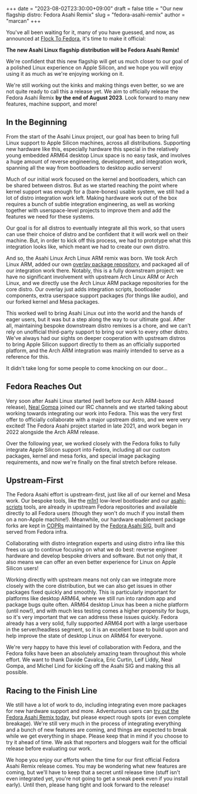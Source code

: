 +++
date = "2023-08-02T23:30:00+09:00"
draft = false
title = "Our new flagship distro: Fedora Asahi Remix"
slug = "fedora-asahi-remix"
author = "marcan"
+++

You've all been waiting for it, many of you have guessed, and now, as announced at [Flock To Fedora](https://flocktofedora.org/), it's time to make it official:

**The new Asahi Linux flagship distribution will be Fedora Asahi Remix!**

We're confident that this new flagship will get us much closer to our goal of a polished Linux experience on Apple Silicon, and we hope you will enjoy using it as much as we're enjoying working on it.

We're still working out the kinks and making things even better, so we are not quite ready to call this a release yet. We aim to officially release the Fedora Asahi Remix **by the end of August 2023**. Look forward to many new features, machine support, and more!

## In the Beginning

From the start of the Asahi Linux project, our goal has been to bring full Linux support to Apple Silicon machines, across all distributions. Supporting new hardware like this, especially hardware this special in the relatively young embedded ARM64 desktop Linux space is no easy task, and involves a huge amount of reverse engineering, development, and integration work, spanning all the way from bootloaders to desktop audio servers!

Much of our initial work focused on the kernel and bootloaders, which can be shared between distros. But as we started reaching the point where kernel support was enough for a (bare-bones) usable system, we still had a lot of distro integration work left. Making hardware work out of the box requires a bunch of subtle integration engineering, as well as working together with userspace-level projects to improve them and add the features we need for these systems.

Our goal is for all distros to eventually integrate all this work, so that users can use their choice of distro and be confident that it will work well on their machine. But, in order to kick off this process, we had to prototype what this integration looks like, which meant we had to create our own distro.

And so, the Asahi Linux Arch Linux ARM remix was born. We took Arch Linux ARM, added our own [overlay package repository](https://github.com/AsahiLinux/PKGBUILDs), and packaged all of our integration work there. Notably, this is a fully downstream project: we have no significant involvement with upstream Arch Linux ARM or Arch Linux, and we directly use the Arch Linux ARM package repositories for the core distro. Our overlay just adds integration scripts, bootloader components, extra userspace support packages (for things like audio), and our forked kernel and Mesa packages.

This worked well to bring Asahi Linux out into the world and the hands of eager users, but it was but a step along the way to our ultimate goal. After all, maintaining bespoke downstream distro remixes is a chore, and we can't rely on unofficial third-party support to bring our work to every other distro. We've always had our sights on deeper cooperation with upstream distros to bring Apple Silicon support directly to them as an officially supported platform, and the Arch ARM integration was mainly intended to serve as a reference for this.

It didn't take long for some people to come knocking on our door...

## Fedora Reaches Out

Very soon after Asahi Linux started (well before our Arch ARM-based release), [Neal Gompa](https://fedoraproject.org/wiki/User:Ngompa) joined our IRC channels and we started talking about working towards integrating our work into Fedora. This was the very first offer to officially collaborate with a major upstream distro, and we were very excited! The Fedora Asahi project started in late 2021, and work began in 2022 alongside the Arch ARM release.

Over the following year, we worked closely with the Fedora folks to fully integrate Apple Silicon support into Fedora, including all our custom packages, kernel and mesa forks, and special image packaging requirements, and now we're finally on the final stretch before release.

## Upstream-First

The Fedora Asahi effort is upstream-first, just like all of our kernel and Mesa work. Our bespoke tools, like the [m1n1](https://packages.fedoraproject.org/pkgs/m1n1/m1n1/) low-level bootloader and our [asahi-scripts](https://packages.fedoraproject.org/pkgs/asahi-scripts/asahi-scripts/) tools, are already in upstream Fedora repositories and available directly to all Fedora users (though they won't do much if you install them on a non-Apple machine!). Meanwhile, our hardware enablement package forks are kept in [COPRs](https://copr.fedorainfracloud.org/groups/g/asahi/coprs/) maintained by the [Fedora Asahi SIG](https://fedoraproject.org/wiki/SIGs/Asahi), built and served from Fedora infra.

Collaborating with distro integration experts and using distro infra like this frees us up to continue focusing on what we do best: reverse engineer hardware and develop bespoke drivers and software. But not only that, it also means we can offer an even better experience for Linux on Apple Silicon users! 

Working directly with upstream means not only can we integrate more closely with the core distribution, but we can also get issues in other packages fixed quickly and smoothly. This is particularly important for platforms like desktop ARM64, where we still run into random app and package bugs quite often. ARM64 desktop Linux has been a niche platform (until now!), and with much less testing comes a higher propensity for bugs, so it's very important that we can address these issues quickly. Fedora already has a very solid, fully supported ARM64 port with a large userbase in the server/headless segment, so it is an excellent base to build upon and help improve the state of desktop Linux on ARM64 for everyone.

We're very happy to have this level of collaboration with Fedora, and the Fedora folks have been an absolutely amazing team throughout this whole effort. We want to thank Davide Cavalca, Eric Curtin, Leif Liddy, Neal Gompa, and Michel Lind for kicking off the Asahi SIG and making this all possible.

## Racing to the Finish Line

We still have a lot of work to do, including integrating even more packages for new hardware support and more. Adventurous users can [try out the Fedora Asahi Remix today](https://fedora-asahi-remix.org/), but please expect rough spots (or even complete breakage). We're still very much in the process of integrating everything and a bunch of new features are coming, and things are expected to break while we get everything in shape. Please keep that in mind if you choose to try it ahead of time. We ask that reporters and bloggers wait for the official release before evaluating our work.

We hope you enjoy our efforts when the time for our first official Fedora Asahi Remix release comes. You may be wondering what new features are coming, but we'll have to keep that a secret until release time (stuff isn't even integrated yet, you're not going to get a sneak peek even if you install early). Until then, please hang tight and look forward to the release!
